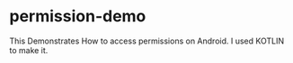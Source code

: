 # permission-demo
This Demonstrates How to access permissions on Android. I used KOTLIN to make it.
